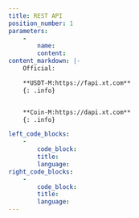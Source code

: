 ```yaml
---
title: REST API
position_number: 1
parameters:
    -
        name:
        content:
content_markdown: |-
    Official:

    **USDT-M:https://fapi.xt.com**
    {: .info}


    **Coin-M:https://dapi.xt.com**
    {: .info}

left_code_blocks:
    -
        code_block:
        title:
        language:
right_code_blocks:
    -
        code_block:
        title:
        language:
---
```

